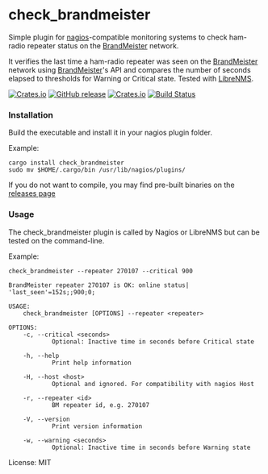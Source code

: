 # check_brandmeister

Simple plugin for [nagios]-compatible monitoring systems to check ham-radio repeater status
on the [BrandMeister] network.

It verifies the last time a ham-radio repeater was seen on the [BrandMeister] network
using [BrandMeister]'s API and compares the number of seconds elapsed to thresholds
for Warning or Critical state. Tested with [LibreNMS].

[![Crates.io](https://img.shields.io/crates/v/check_brandmeister.svg)](https://crates.io/crates/check_brandmeister)
[![GitHub release](https://img.shields.io/github/v/release/sgrimee/check_brandmeister.svg)](https://github.com/sgrimee/check_brandmeister/releases)
[![Crates.io](https://img.shields.io/crates/l/check_brandmeister.svg)](https://raw.githubusercontent.com/sgrimee/check_brandmeister/master/LICENSE)
[![Build Status](https://github.com/sgrimee/check_brandmeister/workflows/CI/badge.svg?branch=master)](https://github.com/sgrimee/check_brandmeister/actions?query=branch%3Amaster)

### Installation
Build the executable and install it in your nagios plugin folder.

Example:
```
cargo install check_brandmeister
sudo mv $HOME/.cargo/bin /usr/lib/nagios/plugins/
```

If you do not want to compile, you may find pre-built binaries on the [releases page](https://github.com/sgrimee/check_brandmeister/releases)

### Usage

The check_brandmeister plugin is called by Nagios or LibreNMS but can be tested on the command-line.

Example:
```
check_brandmeister --repeater 270107 --critical 900

BrandMeister repeater 270107 is OK: online status| 'last_seen'=152s;;900;0;
```

```
USAGE:
    check_brandmeister [OPTIONS] --repeater <repeater>

OPTIONS:
    -c, --critical <seconds>
            Optional: Inactive time in seconds before Critical state

    -h, --help
            Print help information

    -H, --host <host>
            Optional and ignored. For compatibility with nagios Host

    -r, --repeater <id>
            BM repeater id, e.g. 270107

    -V, --version
            Print version information

    -w, --warning <seconds>
            Optional: Inactive time in seconds before Warning state
```

[BrandMeister]: https://brandmeister.network/
[nagios]: https://nagios-plugins.org/doc/guidelines.html
[LibreNMS]: https://www.librenms.org/

License: MIT

